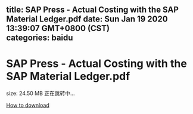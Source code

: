 
title: SAP Press - Actual Costing with the SAP Material Ledger.pdf
date: Sun Jan 19 2020 13:39:07 GMT+0800 (CST)    
categories: baidu
---

# SAP Press - Actual Costing with the SAP Material Ledger.pdf
size: 24.50 MB
 正在跳转中...
 

[How to download](https://bpcam.bemobtrk.com/go/2ceec3aa-1ca2-46d6-b9ff-aaa5c184517c?jno=3138)